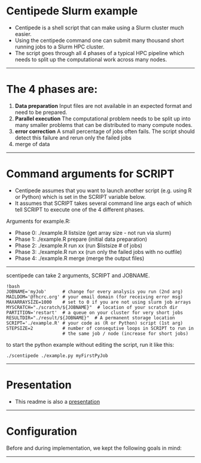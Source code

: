 # Centipede Slurm example

- Centipede is a shell script that can make using a Slurm cluster much 
  easier.
- Using the centipede command one can submit many thousand short running 
  jobs to a Slurm HPC cluster. 
- The script goes through all 4 phases of a typical HPC pipeline which 
  needs to split up the computational work across many nodes. 

---

# The 4 phases are:

1. **Data preparation** 
   Input files are not available in an expected format and need to be
   prepared. 
2. **Parallel execution**
   The computational problem needs to be split up into many smaller 
   problems that can be distributed to many compute nodes. 
3. **error correction** 
   A small percentage of jobs often fails. The script should detect this
   failure and rerun only the failed jobs 
4. merge of data 

---

# Command arguments for SCRIPT

- Centipede assumes that you want to launch another script (e.g. using R
  or Python) which is set in the SCRIPT variable below. 
- It assumes that SCRIPT takes several command line args each of which 
  tell SCRIPT to execute one of the 4 different phases. 

Arguments for example.R:

-  Phase 0: ./example.R listsize  (get array size - not run via slurm)
-  Phase 1: ./example.R prepare   (initial data preparation)
-  Phase 2: ./example.R run xx    (run $listsize # of jobs)
-  Phase 3: ./example.R run xx    (run only the failed jobs with no outfile) 
-  Phase 4: ./example.R merge     (merge the output files) 

---

scentipede can take 2 arguments, SCRIPT and JOBNAME.

    !bash
    JOBNAME='myJob'      # change for every analysis you run (2nd arg)
    MAILDOM='@fhcrc.org' # your email domain (for receiving error msg)
    MAXARRAYSIZE=1000    # set to 0 if you are not using slurm job arrays
    MYSCRATCH="./scratch/${JOBNAME}"  # location of your scratch dir
    PARTITION='restart'  # a queue on your cluster for very short jobs
    RESULTDIR="./result/${JOBNAME}"  # A permanent storage location
    SCRIPT='./example.R' # your code as (R or Python) script (1st arg)
    STEPSIZE=2           # number of consequtive loops in SCRIPT to run in
                         # the same job / node (increase for short jobs)
                         
to start the python example without editing the script, run it like this:

    ./scentipede ./example.py myFirstPyJob
                         
---

# Presentation
- This readme is also a [presentation](http://fredhutch.github.io/slurm-examples)

---

# Configuration
Before and during implementation, we kept the following goals in mind:

---

